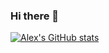 ### Hi there 👋
[![Alex's GitHub stats](https://github-readme-stats.vercel.app/api?username=arbrasington)](https://github.com/anuraghazra/github-readme-stats)

<!--
**arbrasington/arbrasington** is a ✨ _special_ ✨ repository because its `README.md` (this file) appears on your GitHub profile.

Here are some ideas to get you started:

- 🔭 I’m currently working on ...
- 🌱 I’m currently learning ...
- 👯 I’m looking to collaborate on ...
- 🤔 I’m looking for help with ...
- 💬 Ask me about ...
- 📫 How to reach me: ...
- 😄 Pronouns: ...
- ⚡ Fun fact: ...
-->

